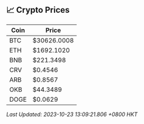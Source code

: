 ## 📈 Crypto Prices

| Coin | Price |
| ---- | ----- |
| BTC | $30626.0008 |
| ETH | $1692.1020 |
| BNB | $221.3498 |
| CRV | $0.4546 |
| ARB | $0.8567 |
| OKB | $44.3489 |
| DOGE | $0.0629 |

_Last Updated: 2023-10-23 13:09:21.806 +0800 HKT_
